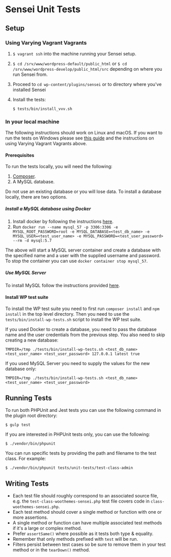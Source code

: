 # Sensei Unit Tests

## Setup

### Using Varying Vagrant Vagrants

1) `$ vagrant ssh` into the machine running your Sensei setup.

2) `$ cd /srv/www/wordpress-default/public_html` or `$ cd /srv/www/wordpress-develop/public_html/src` depending on where you run Sensei from.

3) Proceed to `cd wp-content/plugins/sensei` or to directory where you've installed Sensei

4) Install the tests:

    `$ tests/bin/install_vvv.sh`

### In your local machine

The following instructions should work on Linux and macOS. If you want to run the tests on Windows please see [this guide](https://github.com/Automattic/sensei/wiki/Setting-Up-Development-Environment) and the instructions on using Varying Vagrant Vagrants above.

#### Prerequisites

To run the tests locally, you will need the following:
1. [Composer](https://getcomposer.org/).
2. A MySQL database. 

Do not use an existing database or you will lose data. To install a database locally, there are two options.

##### Install a MySQL database using Docker

1. Install docker by following the instructions [here](https://docs.docker.com/get-docker/).
2. Run `docker run --name mysql_57 -p 3306:3306 -e MYSQL_ROOT_PASSWORD=root -e MYSQL_DATABASE=<test_db_name> -e MYSQL_USER=<test_user_name> -e MYSQL_PASSWORD=<test_user_password> --rm -d mysql:5.7`

The above will start a MySQL server container and create a database with the specified name and a user with the supplied username and password. To stop the container you can use `docker container stop mysql_57`.

##### Use MySQL Server

To install MySQL follow the instructions provided [here](https://dev.mysql.com/doc/refman/5.7/en/installing.html).

#### Install WP test suite

To install the WP test suite you need to first run `composer install` and `npm install` in the top level directory. Then you need to use the `tests/bin/install-wp-tests.sh` script to install the WP test suite.

If you used Docker to create a database, you need to pass the database name and the user credentials from the previous step. You also need to skip creating a new database:

`TMPDIR=/tmp ./tests/bin/install-wp-tests.sh <test_db_name> <test_user_name> <test_user_password> 127.0.0.1 latest true`

If you used MySQL Server you need to supply the values for the new database only:

`TMPDIR=/tmp ./tests/bin/install-wp-tests.sh <test_db_name> <test_user_name> <test_user_password>`

## Running Tests

To run both PHPUnit and Jest tests you can use the following command in the plugin root directory:

    $ gulp test

If you are interested in PHPUnit tests only, you can use the following:
    
    $ ./vendor/bin/phpunit

You can run specific tests by providing the path and filename to the test class. For example:

    $ ./vendor/bin/phpunit tests/unit-tests/test-class-admin

## Writing Tests

* Each test file should roughly correspond to an associated source file, e.g. the `test-class-woothemes-sensei.php` test file covers code in `class-woothemes-sensei.php`.
* Each test method should cover a single method or function with one or more assertions.
* A single method or function can have multiple associated test methods if it's a large or complex method.
* Prefer `assertSame()` where possible as it tests both type & equality.
* Remember that only methods prefixed with `test` will be run.
* Filters persist between test cases so be sure to remove them in your test method or in the `tearDown()` method.
